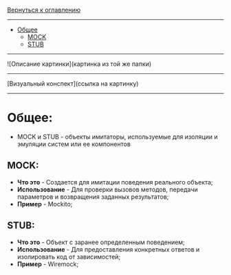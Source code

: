 [Вернуться к оглавлению](https://github.com/engine-it-in/different-level-task/blob/main/README.md)

***
* [Общее](#общее)
  * [MOCK](#mock)
  * [STUB](#stub)
***
![Описание картинки](картинка из той же папки)
***
[Визуальный конспект](ссылка на картинку)
***

# Общее:

* MOCK и STUB - объекты имитаторы, используемые для изоляции и эмуляции систем или ее компонентов 

## MOCK:
* **Что это** - Создается для имитации поведения реального объекта;
* **Использование** - Для проверки вызовов методов, передачи параметров и возвращения заданных результатов;
* **Пример** - Mockito;

## STUB:
* **Что это** - Объект с заранее определенным поведением;
* **Использование** - Для предоставления конкретных ответов и изолировать код от зависимостей;
* **Пример** - Wiremock;
